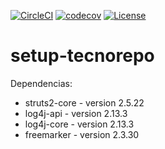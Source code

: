 [![CircleCI](https://circleci.com/gh/toniferr/setup-tecnorepo.svg?style=svg)](https://circleci.com/gh/toniferr/setup-tecnorepo) 
[![codecov](https://codecov.io/gh/toniferr/setup-tecnorepo/branch/master/graph/badge.svg)](https://codecov.io/gh/toniferr/setup-tecnorepo)
[![License](https://img.shields.io/badge/License-Apache%202.0-blue.svg)](https://opensource.org/licenses/Apache-2.0)
 
# setup-tecnorepo

Dependencias:

- struts2-core - version 2.5.22
- log4j-api - version 2.13.3
- log4j-core - version 2.13.3
- freemarker - version 2.3.30